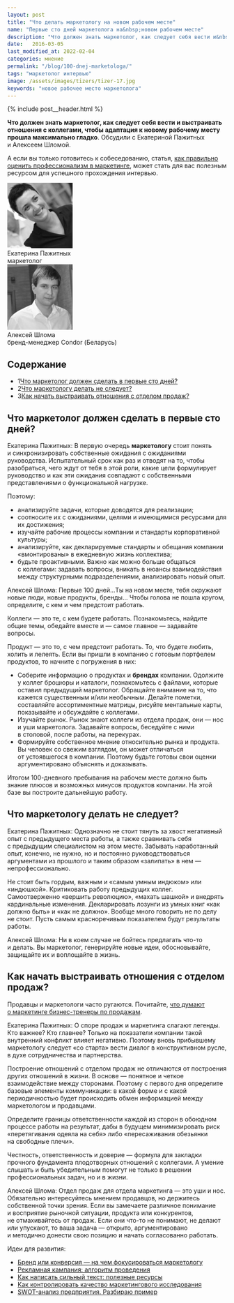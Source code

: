 ```yaml
---
layout: post
title: "Что делать маркетологу на новом рабочем месте"
name: "Первые сто дней маркетолога на&nbsp;новом рабочем месте"
description: "Что должен знать маркетолог, как следует себя вести и&nbsp;выстраивать отношения с&nbsp;коллегами, чтобы адаптация к&nbsp;новому рабочему месту прошла легко."
date:   2016-03-05
last_modified_at: 2022-02-04
categories: мнение
permalink: "/blog/100-dnej-marketologa/"
tags: "маркетолог интервью"
image: /assets/images/tizers/tizer-17.jpg
keywords: "новое рабочее место маркетолога"
---
```


{% include post__header.html %}
<p><strong>Что должен знать маркетолог, как следует себя вести и&nbsp;выстраивать отношения с&nbsp;коллегами, чтобы адаптация к&nbsp;новому рабочему месту прошла максимально гладко</strong>. Обсудили с Екатериной Пажитных и&nbsp;Алексеем Шломой. </p> <p>А&nbsp;если вы&nbsp;только готовитесь к&nbsp;собеседованию, статья, <a class="link" href="/blog/marketers/">как&nbsp;правильно оценить профессионализм в&nbsp;маркетинге</a>, может стать для вас полезным ресурсом для успешного прохождения интервью. </p> 


<div class="guests">
<div class="guest-person">
<picture>
            <source srcset="/assets/images/blog/100-dnej-marketologa/ekaterina.avif" type="image/avif">
            <source srcset="/assets/images/blog/100-dnej-marketologa/ekaterina.webp" type="image/webp">
            <img class="image is-150x150" src="/assets/images/blog/100-dnej-marketologa/ekaterina.jpg" alt="Екатерина Пажитных" width="150" height="150">	
    </picture>
		<div class="guest-person__name">Екатерина Пажитных</div>
		<div class="guest-person__position">маркетолог</div>
	
</div>
<div class="guest-person">
<picture>
            <source srcset="/assets/images/blog/100-dnej-marketologa/alexei.avif" type="image/avif">
            <source srcset="/assets/images/blog/100-dnej-marketologa/alexei.webp" type="image/webp">
            <img class="image is-150x150" src="/assets/images/blog/100-dnej-marketologa/alexei.jpg" alt="Алексей Шлома" width="150" height="150">	
    </picture>
			<div class="guest-person__name">Алексей Шлома</div>
			<div class="guest-person__position">бренд-менеджер Condor (Беларусь)</div>
</div>
</div>



<nav class="toc">
 <h2 class="toc__title">Содержание</h2>
 <ul class="additive-spacing">
      <li> 
          <span class="tocnumber">1</span><a class="link" href="#1">Что маркетолог должен сделать в&nbsp;первые сто дней? </a>
      </li>
      <li>
         <span class="tocnumber">2</span><a class="link" href="#2">Что маркетологу делать не&nbsp;следует? </a>
      </li>
      <li>
         <span class="tocnumber">3</span><a class="link" href="#3">Как начать выстраивать отношения с&nbsp;отделом продаж?      </a>
      </li>
   </ul>
</nav>



<section class="row-gap--m" id="1">
<h2 class="section__title h1 bold ">Что маркетолог должен сделать в&nbsp;первые сто дней?</h2>
<p><span class="bold">Екатерина Пажитных:</span> В&nbsp;первую очередь <b>маркетологу</b> стоит понять и&nbsp;синхронизировать собственные ожидания с&nbsp;ожиданиями руководства. Испытательный срок как раз и&nbsp;отводят на&nbsp;то, чтобы разобраться, чего ждут от&nbsp;тебя в&nbsp;этой роли, какие цели формулирует руководство и&nbsp;как эти ожидания совпадают с&nbsp;собственными представлениями о&nbsp;функциональной нагрузке.</p>
<p class="mb-m max-width-text">Поэтому: </p>
<ul class="additive-spacing">
<li class="list-li">анализируйте задачи, которые доводятся для реализации;</li>
<li class="list-li">соотносите их&nbsp;с&nbsp;ожиданиями, целями и&nbsp;имеющимися ресурсами для их&nbsp;достижения;</li>
<li class="list-li">изучайте рабочие процессы компании и&nbsp;стандарты корпоративной культуры;</li>
<li class="list-li">анализируйте, как декларируемые стандарты и&nbsp;обещания компании «вмонтированы» в&nbsp;ежедневную жизнь коллектива;</li>
<li class="list-li">будьте проактивными. Важно как можно больше общаться с&nbsp;коллегами: задавать вопросы, вникать в&nbsp;нюансы взаимодействия между структурными подразделениями, анализировать новый опыт.</li>
 </ul>
<p class="mt-m"><span class="bold">Алексей Шлома: </span>Первые 100 дней...Ты на&nbsp;новом месте, тебя окружают новые люди, новые продукты, бренды... Чтобы голова не&nbsp;пошла кругом, определите, с&nbsp;кем и&nbsp;чем предстоит работать.</p>
<p>Коллеги&nbsp;— это&nbsp;те, с&nbsp;кем будете работать. Познакомьтесь, найдите общие темы, обедайте вместе и&nbsp;— самое главное&nbsp;— задавайте вопросы.</p>
<p>Продукт&nbsp;— это&nbsp;то, с&nbsp;чем предстоит работать. То, что будете любить, холить и&nbsp;лелеять. Если вы&nbsp;пришли в&nbsp;компанию с&nbsp;готовым портфелем продуктов, то&nbsp;начните с&nbsp;погружения в&nbsp;них:</p>
<ul class="additive-spacing"> 
	<li class="list-li">Соберите информацию о&nbsp;продуктах и&nbsp;<b>брендах</b> компании. Одолжите у&nbsp;коллег брошюры и&nbsp;каталоги, познакомьтесь с&nbsp;файлами, которые оставил предыдущий маркетолог. Обращайте внимание на&nbsp;то, что кажется существенным и/или необычным. Делайте пометки, составляйте ассортиментные матрицы, рисуйте ментальные карты, показывайте и&nbsp;обсуждайте с&nbsp;коллегами.</li>
	<li class="list-li">Изучайте рынок. Рынок знают коллеги из&nbsp;отдела продаж, они&nbsp;— нос и&nbsp;уши маркетолога. Задавайте вопросы, беседуйте с&nbsp;ними в&nbsp;столовой, после работы, на&nbsp;перекурах.</li>
	<li class="list-li">Формируйте собственное мнение относительно рынка и&nbsp;продукта. Вы&nbsp;человек со&nbsp;свежим взглядом, он&nbsp;может отличаться от&nbsp;устоявшегося в&nbsp;компании. Поэтому будьте готовы свои оценки аргументировано объяснять и&nbsp;доказывать.</li>
 </ul>
<p>Итогом <span class="noperenos">100-дневного</span> пребывания на&nbsp;рабочем месте должно быть знание плюсов и&nbsp;возможных минусов продуктов компании. На&nbsp;этой базе вы&nbsp;построите дальнейшую работу.</p>
</section>


<section class=" row-gap--m" id="2">
<h2 class="section__title h1 bold">Что маркетологу делать не&nbsp;следует?</h2>
<p><span class="bold">Екатерина Пажитных:</span> Однозначно не&nbsp;стоит тянуть за&nbsp;хвост негативный опыт с&nbsp;предыдущего места работы, а&nbsp;также сравнивать себя с&nbsp;предыдущим специалистом на&nbsp;этом месте. Забывать наработанный опыт, конечно, не&nbsp;нужно, но&nbsp;и&nbsp;постоянно руководствоваться аргументами из&nbsp;прошлого и&nbsp;таким образом «залипать» в&nbsp;нем&nbsp;— непрофессионально.</p>
<p>Не&nbsp;стоит быть гордым, важным и&nbsp;«самым умным индюком» или «индюшкой». Критиковать работу предыдущих коллег. Самоотверженно «вершить революцию», «махать шашкой» и&nbsp;внедрять кардинальные изменения. Декларировать лозунги из&nbsp;умных книг «как должно быть» и&nbsp;«как не&nbsp;должно». Вообще много говорить не&nbsp;по&nbsp;делу не&nbsp;стоит. Пусть самым красноречивым показателем будут результаты работы.</p>
<p class="mt-m"><span class="bold">Алексей Шлома:</span> Ни&nbsp;в&nbsp;коем случае не&nbsp;бойтесь предлагать что-то и&nbsp;делать. Вы&nbsp;маркетолог, генерируйте новые идеи, обосновывайте, защищайте их&nbsp;и&nbsp;воплощайте в&nbsp;жизнь.</p>
</section>

<section class=" row-gap--m" id="3">
<h2 class="section__title h1 bold">Как начать выстраивать отношения с&nbsp;отделом продаж?</h2>
<div class="with-side row-gap--m">
<div class="side">
<p>Продавцы и&nbsp;маркетологи часто ругаются. Почитайте, <a class="link" href="/blog/zachem-marketing-biznesu/">что думают о&nbsp;маркетинге бизнес-тренеры по&nbsp;продажам</a>. </p></div>
<p><span class="bold">Екатерина Пажитных:</span> О&nbsp;споре продаж и&nbsp;маркетинга слагают легенды. Кто важнее? Кто главнее? Только на&nbsp;показатели компании такой внутренний конфликт влияет негативно. Поэтому вновь прибывшему маркетологу следует «со&nbsp;старта» вести диалог в&nbsp;конструктивном русле, в&nbsp;духе сотрудничества и&nbsp;партнерства.</p></div>
<p>Построение отношений с&nbsp;отделом продаж не&nbsp;отличаются от&nbsp;построения других отношений в&nbsp;жизни. В&nbsp;основе&nbsp;— понятное и&nbsp;четкое взаимодействие между сторонами. Поэтому с&nbsp;первого дня определите базовые элементы коммуникации: в&nbsp;какой форме и&nbsp;с&nbsp;какой периодичностью будет происходить обмен информацией между маркетологом и&nbsp;продавцами.</p>
<p>Определите границы ответственности каждой из&nbsp;сторон в&nbsp;обоюдном процессе работы на&nbsp;результат, дабы в&nbsp;будущем минимизировать риск «перетягивания одеяла на&nbsp;себя» либо «пересаживания обезьянки на&nbsp;свободные плечи».</p>
<p>Честность, ответственность и&nbsp;доверие&nbsp;— формула для закладки прочного фундамента плодотворных отношений с&nbsp;коллегами. А&nbsp;умение слышать и&nbsp;быть убедительным помогут не&nbsp;только в&nbsp;решении профессиональных задач, но&nbsp;и&nbsp;в&nbsp;жизни.</p>
<p class="mt-m"><span class="bold">Алексей Шлома:</span> Отдел продаж для отдела маркетинга&nbsp;— это уши и&nbsp;нос. Обязательно интересуйтесь мнением продавцов, но&nbsp;держитесь собственной точки зрения. Если вы&nbsp;замечаете различное понимание и&nbsp;восприятие рыночной ситуации, продукта или конкурентов, не&nbsp;отмахивайтесь от&nbsp;продаж. Если они что-то не&nbsp;понимают, не&nbsp;делают или упускают, то&nbsp;ваша задача&nbsp;— открыто, аргументировано и&nbsp;методично донести свою позицию и&nbsp;начать согласованно работать.</p>
</section>

<footer class="mt-m additive-spacing">
<p class="mb-m "> Идеи для развития:</p>
<ul class="addictive-spacing">
<li class="list-li">
  <a href="/blog/perfomance-and-brand-marketing/" class="link"> Бренд или конверсия&nbsp;&mdash; на&nbsp;чем фокусироваться маркетологу</a>
</li>
<li class="list-li">
  <a href="/blog/algoritm-provedeniya-reklamnoj-kampanii/" class="link">Рекламная кампания: алгоритм проведения</a>
</li>
<li class="list-li">
  <a href="/blog/dlya-tex-kto-pishet/" class="link">Как написать сильный текст: полезные ресурсы</a>
</li>
<li class="list-li">
  <a href="/blog/research-quality/" class="link">Как контролировать качество маркетингового исследования</a>
</li>
<li class="list-li">
  <a href="/blog/primer-swot-analiza/" class="link">SWOT-анализ предприятия. Разбираю пример</a>
</li>
</ul>
</footer>